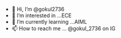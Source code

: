 - 👋 Hi, I’m @gokul2736
- 👀 I’m interested in ...ECE
- 🌱 I’m currently learning ...AIML
- 📫 How to reach me ... @gokul_2736 on IG

<!---
gokul2736/gokul2736 is a ✨ special ✨ repository because its `README.md` (this file) appears on your GitHub profile.
You can click the Preview link to take a look at your changes.
--->
